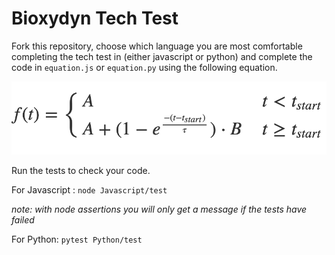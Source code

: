 # Bioxydyn Tech Test

Fork this repository, choose which language you are most comfortable completing the tech test in (either javascript or python) and complete the code in `equation.js` or `equation.py` using the following equation.

![equation](equation.png)



Run the tests to check your code.

For Javascript : `node Javascript/test`

*note: with node assertions you will only get a message if the tests have failed*

For Python: `pytest Python/test`
